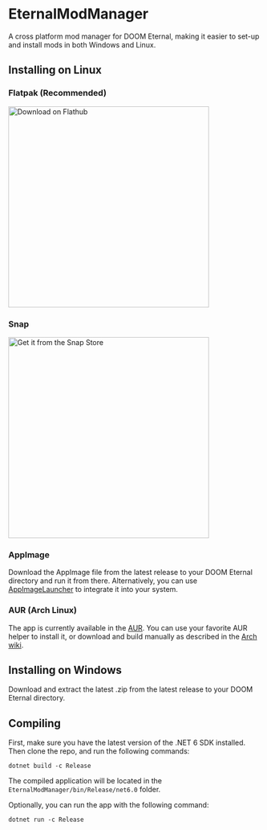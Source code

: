 # EternalModManager

A cross platform mod manager for DOOM Eternal, making it easier to set-up and install mods in both Windows and Linux.

## Installing on Linux
### Flatpak (Recommended)

<a href='https://flathub.org/apps/details/com.powerball253.eternalmodmanager'>
    <img width='400' alt='Download on Flathub' src='https://flathub.org/assets/badges/flathub-badge-en.png'/>
</a>

### Snap

<a href='https://snapcraft.io/eternalmodmanager'>
    <img width='400' alt='Get it from the Snap Store' src='https://snapcraft.io/static/images/badges/en/snap-store-black.svg' />
</a>

### AppImage
Download the AppImage file from the latest release to your DOOM Eternal directory and run it from there. Alternatively, you can use [AppImageLauncher](https://github.com/TheAssassin/AppImageLauncher) to integrate it into your system.

### AUR (Arch Linux)
The app is currently available in the [AUR](https://aur.archlinux.org/packages/eternalmodmanager/). You can use your favorite AUR helper to install it, or download and build manually as described in the [Arch wiki](https://aur.archlinux.org/packages/eternalmodmanager/).

## Installing on Windows
Download and extract the latest .zip from the latest release to your DOOM Eternal directory.

## Compiling
First, make sure you have the latest version of the .NET 6 SDK installed. Then clone the repo, and run the following commands:

```
dotnet build -c Release
```

The compiled application will be located in the `EternalModManager/bin/Release/net6.0` folder.

Optionally, you can run the app with the following command:

```
dotnet run -c Release
```
